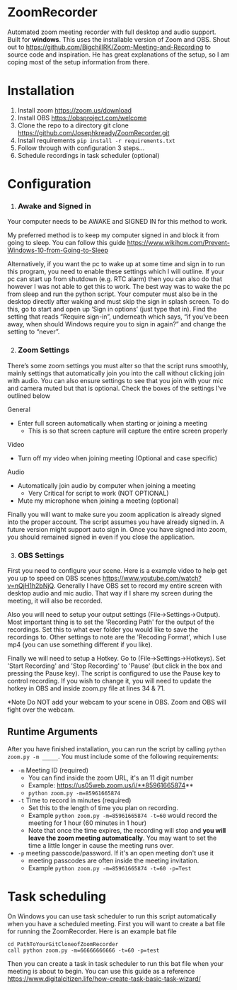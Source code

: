# ZoomRecorder
Automated zoom meeting recorder with full desktop and audio support. Built for **windows**. This uses the installable version of Zoom and OBS. Shout out to https://github.com/BigchillRK/Zoom-Meeting-and-Recording to source code and inspiration. He has great explanations of the setup, so I am coping most of the setup information from there. 


# Installation
1. Install zoom https://zoom.us/download
2. Install OBS https://obsproject.com/welcome
3. Clone the repo to a directory
    git clone https://github.com/Josephkready/ZoomRecorder.git
4. Install requirements `pip install -r requirements.txt`
5. Follow through with configuration 3 steps...
6. Schedule recordings in task scheduler (optional)

# Configuration

1. ### Awake and Signed in
Your computer needs to be AWAKE and SIGNED IN for this method to work.

My preferred method is to keep my computer signed in and block it from going to sleep. You can follow this guide https://www.wikihow.com/Prevent-Windows-10-from-Going-to-Sleep

Alternatively, if you want the pc to wake up at some time and sign in to run this program, you need to enable these settings which I will outline. If your pc can start up from shutdown (e.g. RTC alarm) then you can also do that however I was not able to get this to work. The best way was to wake the pc from sleep and run the python script. Your computer must also be in the desktop directly after waking and must skip the sign in splash screen. To do this, go to start and open up ‘Sign in options’ (just type that in). Find the setting that reads “Require sign-in”, underneath which says, “if you’ve been away, when should Windows require you to sign in again?” and change the setting to “never”.

2. ### Zoom Settings
 There’s some zoom settings you must alter so that the script runs smoothly, mainly settings that automatically join you into the call without clicking join with audio. You can also ensure settings to see that you join with your mic and camera muted but that is optional. Check the boxes of the settings I’ve outlined below

General
 -  Enter full screen automatically when starting or joining a meeting
	- This is so that screen capture will capture the entire screen properly

Video
- Turn off my video when joining meeting (Optional and case specific)

Audio
- Automatically join audio by computer when joining a meeting
	- Very Critical for script to work (NOT OPTIONAL)
- Mute my microphone when joining a meeting (optional)

Finally you will want to make sure you zoom application is already signed into the proper account. The script assumes you have already signed in. A future version might support auto sign in. Once you have signed into zoom, you should remained signed in even if you close the application. 

3. ### OBS Settings

First you need to configure your scene. Here is a example video to help get you up to speed on OBS scenes https://www.youtube.com/watch?v=nQjH1h2bNjQ. Generally I have OBS set to record my entire screen with desktop audio and mic audio. That way if I share my screen during the meeting, it will also be recorded. 

Also you will need to setup your output settings (File->Settings->Output). Most important thing is to set the 'Recording Path' for the output of the recordings. Set this to what ever folder you would like to save the recordings to. Other settings to note are the 'Recoding Format', which I use mp4 (you can use something different if you like). 

Finally we will need to setup a Hotkey. Go to (File->Settings->Hotkeys). Set 'Start Recording' and 'Stop Recording' to 'Pause' (but click in the box and pressing the Pause key). The script is configured to use the Pause key to control recording. If you wish to change it, you will need to update the hotkey in OBS and inside zoom.py file at lines 34 & 71. 

*Note Do NOT add your webcam to your scene in OBS. Zoom and OBS will fight over the webcam. 

## Runtime Arguments

After you have finished installation, you can run the script by calling `python zoom.py -m _____`. You must include some of the following requirements: 

- `-m` Meeting ID (required) 
	- You can find inside the zoom URL, it's an 11 digit number
	- Example: https://us05web.zoom.us/j/**85961665874**
	- `python zoom.py -m=85961665874`
- `-t` Time to record in minutes (required)
	- Set this to the length of time you plan on recording. 
	- Example `python zoom.py -m=85961665874 -t=60` would record the meeting for 1 hour (60 minutes in 1 hour)
	- Note that once the time expires, the recording will stop and **you will leave the zoom meeting automatically**. You may want to set the time a little longer in cause the meeting runs over. 
- `-p` meeting passcode/password. If it's an open meeting don't use it
	- meeting passcodes are often inside the meeting invitation.
	- Example `python zoom.py -m=85961665874 -t=60 -p=Test` 

# Task scheduling

On Windows you can use task scheduler to run this script automatically when you have a scheduled meeting. First you will want to create a bat file for running the ZoomRecorder. Here is an example bat file

 

    cd PathToYourGitCloneofZoomRecorder
    call python zoom.py -m=66666666666 -t=60 -p=test
Then you can create a task in task scheduler to run this bat file when your meeting is about to begin. You can use this guide as a reference https://www.digitalcitizen.life/how-create-task-basic-task-wizard/
